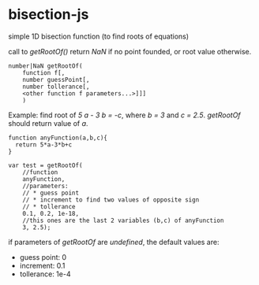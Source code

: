 # bisection-js
simple 1D bisection function (to find roots of equations)

call to *getRootOf()* return *NaN* if no point founded, or root value otherwise.
```
number|NaN getRootOf(
	function f[,
	number guessPoint[,
	number tollerance[,
	<other function f parameters...>]]]
	)
```

Example: find root of *5 a - 3 b = -c*, where *b = 3* and *c = 2.5*. *getRootOf* should return value of *a*.
```
function anyFunction(a,b,c){
  return 5*a-3*b+c
}

var test = getRootOf(
	//function
	anyFunction,
	//parameters:
	// * guess point
	// * increment to find two values of opposite sign
	// * tollerance
	0.1, 0.2, 1e-18,
	//this ones are the last 2 variables (b,c) of anyFunction
	3, 2.5);
```

if parameters of *getRootOf* are *undefined*, the default values are:
- guess point: 0
- increment: 0.1
- tollerance: 1e-4
